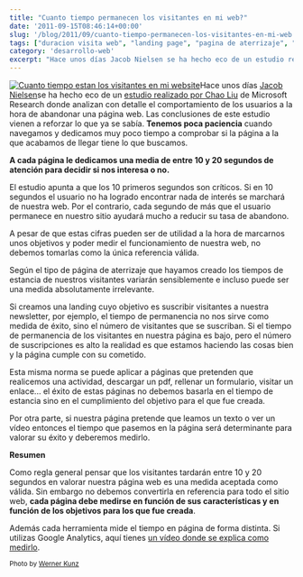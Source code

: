 ```yaml
---
title: "Cuanto tiempo permanecen los visitantes en mi web?"
date: '2011-09-15T08:46:14+00:00'
slug: '/blog/2011/09/cuanto-tiempo-permanecen-los-visitantes-en-mi-web'
tags: ["duracion visita web", "landing page", "pagina de aterrizaje", "tiempo medio en página", "usabilidad"]
category: 'desarrollo-web'
excerpt: "Hace unos días Jacob Nielsen se ha hecho eco de un estudio realizado por Chao Liu de Microsoft Research donde analizan con detalle el comportamiento de los usuarios a la hora de abandonar una página web."
---
```

[![Cuanto tiempo estan los visitantes en mi website](http://static.squarespace.com/static/5303797ae4b0c6ad9e43f072/5303ce80e4b0400995a883d6/5303cf40e4b0400995a88b74/1392758592389/time_flies2.jpg?format=original "time\_flies")](http://static.squarespace.com/static/5303797ae4b0c6ad9e43f072/5303ce80e4b0400995a883d6/5303cf40e4b0400995a88b74/1392758592389/time_flies2.jpg?format=original)Hace unos días [Jacob Nielsen](http://www.useit.com/alertbox/page-abandonment-time.html)se ha hecho eco de un [estudio realizado por Chao Liu](http://dx.doi.org/10.1145/1835449.1835513) de Microsoft Research donde analizan con detalle el comportamiento de los usuarios a la hora de abandonar una página web. Las conclusiones de este estudio vienen a reforzar lo que ya se sabía. **Tenemos poca paciencia** cuando navegamos y dedicamos muy poco tiempo a comprobar si la página a la que acabamos de llegar tiene lo que buscamos.

**A cada página le dedicamos una media de entre 10 y 20 segundos de atención para decidir si nos interesa o no.**

El estudio apunta a que los 10 primeros segundos son críticos. Si en 10 segundos el usuario no ha logrado encontrar nada de interés se marchará de nuestra web. Por el contrario, cada segundo de más que el usuario permanece en nuestro sitio ayudará mucho a reducir su tasa de abandono.

A pesar de que estas cifras pueden ser de utilidad a la hora de marcarnos unos objetivos y poder medir el funcionamiento de nuestra web, no debemos tomarlas como la única referencia válida.

Según el tipo de página de aterrizaje que hayamos creado los tiempos de estancia de nuestros visitantes variarán sensiblemente e incluso puede ser una medida absolutamente irrelevante.

Si creamos una landing cuyo objetivo es suscribir visitantes a nuestra newsletter, por ejemplo, el tiempo de permanencia no nos sirve como medida de éxito, sino el número de visitantes que se suscriban. Si el tiempo de permanencia de los visitantes en nuestra página es bajo, pero el número de suscripciones es alto la realidad es que estamos haciendo las cosas bien y la página cumple con su cometido.

Esta misma norma se puede aplicar a páginas que pretenden que realicemos una actividad, descargar un pdf, rellenar un formulario, visitar un enlace... el éxito de estas páginas no debemos basarla en el tiempo de estancia sino en el cumplimiento del objetivo para el que fue creada.

Por otra parte, si nuestra página pretende que leamos un texto o ver un vídeo entonces el tiempo que pasemos en la página será determinante para valorar su éxito y deberemos medirlo.

**Resumen**

Como regla general pensar que los visitantes tardarán entre 10 y 20 segundos en valorar nuestra página web es una medida aceptada como válida. Sin embargo no debemos convertirla en referencia para todo el sitio web, **cada página debe medirse en función de sus características y en función de los objetivos para los que fue creada**.

Además cada herramienta mide el tiempo en página de forma distinta. Si utilizas Google Analytics, aquí tienes [un vídeo donde se explica como medirlo](http://services.google.com/analytics/breeze/en/interpreting_reports_time/index.html "medir el tiempo en página de las visitas").

<small>Photo by <a title="Werner Kunz" href="http://www.flickr.com/photos/werkunz/5160818883/">Werner Kunz</a></small>
